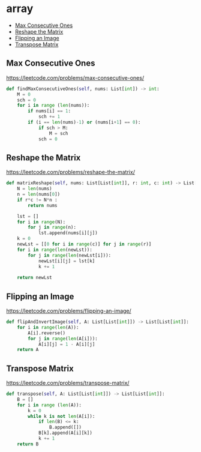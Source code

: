 # array

+ [Max Consecutive Ones](max-consecutive-ones)
+ [Reshape the Matrix](reshape-the-matrix)
+ [Flipping an Image](flipping-an-image)
+ [Transpose Matrix](transpose_matrix)

## Max Consecutive Ones


https://leetcode.com/problems/max-consecutive-ones/

```python
def findMaxConsecutiveOnes(self, nums: List[int]) -> int:
    M = 0
    sch = 0
    for i in range (len(nums)):
        if nums[i] == 1:
            sch += 1
        if (i == len(nums)-1) or (nums[i+1] == 0):
            if sch > M:
                M = sch
            sch = 0  
```

## Reshape the Matrix


https://leetcode.com/problems/reshape-the-matrix/

```python
def matrixReshape(self, nums: List[List[int]], r: int, c: int) -> List[List[int]]:
    N = len(nums)
    n = len(nums[0])        
    if r*c != N*n :
        return nums

    lst = []
    for i in range(N):
        for j in range(n):
            lst.append(nums[i][j])
    k = 0
    newLst = [[0 for i in range(c)] for j in range(r)]
    for i in range(len(newLst)):
        for j in range(len(newLst[i])):
            newLst[i][j] = lst[k]
            k += 1
            
    return newLst 
```

## Flipping an Image


https://leetcode.com/problems/flipping-an-image/

```python
def flipAndInvertImage(self, A: List[List[int]]) -> List[List[int]]:
    for i in range(len(A)):
        A[i].reverse()
        for j in range(len(A[i])):
            A[i][j] = 1 - A[i][j]
    return A
```

## Transpose Matrix


https://leetcode.com/problems/transpose-matrix/

```python
def transpose(self, A: List[List[int]]) -> List[List[int]]:
    B = []
    for i in range (len(A)):
        k = 0
        while k is not len(A[i]):
            if len(B) <= k:
                B.append([])
            B[k].append(A[i][k])
            k += 1
    return B
```
